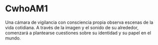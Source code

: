 # CwhoAM1
Una cámara de vigilancia con consciencia propia observa escenas de la vida cotidiana. A través de la imagen y el sonido de su alrededor, comenzará a plantearse cuestiones sobre su identidad y su papel en el mundo.
